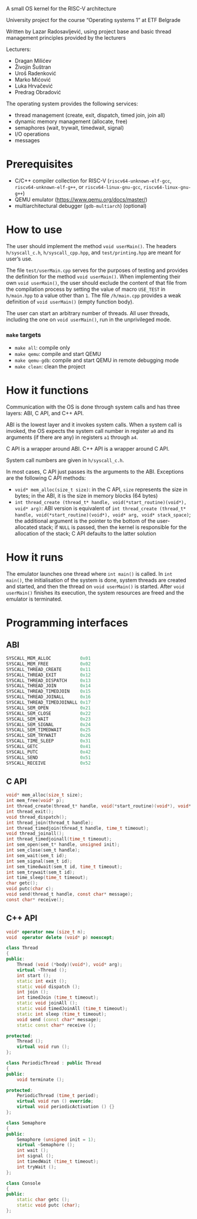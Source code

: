 A small OS kernel for the RISC-V architecture

University project for the course “Operating systems 1” at ETF Belgrade

Written by Lazar Radosavljević, using project base and basic thread management principles provided by the lecturers

Lecturers:
- Dragan Milićev
- Živojin Šuštran
- Uroš Radenković
- Marko Mićović
- Luka Hrvačević
- Predrag Obradović

The operating system provides the following services:
- thread management (create, exit, dispatch, timed join, join all)
- dynamic memory management (allocate, free)
- semaphores (wait, trywait, timedwait, signal)
- I/O operations
- messages

# Prerequisites

- C/C++ compiler collection for RISC-V (`riscv64-unknown-elf-gcc`, `riscv64-unknown-elf-g++`, or `riscv64-linux-gnu-gcc`, `riscv64-linux-gnu-g++`)
- QEMU emulator (https://www.qemu.org/docs/master/)
- multiarchitectural debugger (`gdb-multiarch`) (optional)

# How to use

The user should implement the method `void userMain()`. The headers `h/syscall_c.h`, `h/syscall_cpp.hpp`, and `test/printing.hpp` are meant for user’s use.

The file `test/userMain.cpp` serves for the purposes of testing and provides the definition for the method `void userMain()`. When implementing their own `void userMain()`, the user should exclude the content  of that file from the compilation process by setting the value of macro `USE_TEST` in `h/main.hpp` to a value other than `1`. The file `/h/main.cpp` provides a weak definition of `void userMain()` (empty function body).

The user can start an arbitrary number of threads. All user threads, including the one on `void userMain()`, run in the unprivileged mode.

### `make` targets

- `make all`: compile only
- `make qemu`: compile and start QEMU
- `make qemu-gdb`: compile and start QEMU in remote debugging mode
- `make clean`: clean the project

# How it functions

Communication with the OS is done through system calls and has three layers: ABI, C API, and C++ API.

ABI is the lowest layer and it invokes system calls. When a system call is invoked, the OS expects the system call number in register `a0` and its arguments (if there are any) in registers `a1` through `a4`.

C API is a wrapper around ABI. C++ API is a wrapper around C API.

System call numbers are given in `h/syscall_c.h`.

In most cases, C API just passes its the arguments to the ABI. Exceptions are the following C API methods:
- `void* mem_alloc(size_t size)`: in the C API, `size` represents the size in bytes; in the ABI, it is the size in memory blocks (64 bytes)
- `int thread_create (thread_t* handle, void(*start_routine)(void*), void* arg)`: ABI version is equivalent of `int thread_create (thread_t* handle, void(*start_routine)(void*), void* arg, void* stack_space)`; the additional argument is the pointer to the bottom of the user-allocated stack; if `NULL` is passed, then the kernel is responsible for the allocation of the stack; C API defaults to the latter solution

# How it runs

The emulator launches one thread where `int main()` is called. In `int main()`, the initialisation of the system is done, system threads are created and started, and then the thread on `void userMain()` is started. After `void userMain()` finishes its execution, the system resources are freed and the emulator is terminated.

# Programming interfaces

## ABI

```C++
SYSCALL_MEM_ALLOC           0x01
SYSCALL_MEM_FREE            0x02
SYSCALL_THREAD_CREATE       0x11
SYSCALL_THREAD_EXIT         0x12
SYSCALL_THREAD_DISPATCH     0x13
SYSCALL_THREAD_JOIN         0x14
SYSCALL_THREAD_TIMEDJOIN    0x15
SYSCALL_THREAD_JOINALL      0x16
SYSCALL_THREAD_TIMEDJOINALL 0x17
SYSCALL_SEM_OPEN            0x21
SYSCALL_SEM_CLOSE           0x22
SYSCALL_SEM_WAIT            0x23
SYSCALL_SEM_SIGNAL          0x24
SYSCALL_SEM_TIMEDWAIT       0x25
SYSCALL_SEM_TRYWAIT         0x26
SYSCALL_TIME_SLEEP          0x31
SYSCALL_GETC                0x41
SYSCALL_PUTC                0x42
SYSCALL_SEND                0x51
SYSCALL_RECEIVE             0x52
```

## C API

```C
void* mem_alloc(size_t size);
int mem_free(void* p);
int thread_create(thread_t* handle, void(*start_routine)(void*), void* arg);
int thread_exit();
void thread_dispatch();
int thread_join(thread_t handle);
int thread_timedjoin(thread_t handle, time_t timeout);
void thread_joinall();
int thread_timedjoinall(time_t timeout);
int sem_open(sem_t* handle, unsigned init);
int sem_close(sem_t handle);
int sem_wait(sem_t id);
int sem_signal(sem_t id);
int sem_timedwait(sem_t id, time_t timeout);
int sem_trywait(sem_t id);
int time_sleep(time_t timeout);
char getc();
void putc(char c);
void send(thread_t handle, const char* message);
const char* receive();
```

## C++ API

```C++
void* operator new (size_t n);
void  operator delete (void* p) noexcept;

class Thread
{
public:
    Thread (void (*body)(void*), void* arg);
    virtual ~Thread ();
    int start ();
    static int exit ();
    static void dispatch ();
    int join ();
    int timedJoin (time_t timeout);
    static void joinAll ();
    static void timedJoinAll (time_t timeout);
    static int sleep (time_t timeout);
    void send (const char* message);
    static const char* receive ();

protected:
    Thread ();
    virtual void run ();
};

class PeriodicThread : public Thread
{
public:
    void terminate ();

protected:
    PeriodicThread (time_t period);
    virtual void run () override;
    virtual void periodicActivation () {}
};

class Semaphore
{
public:
    Semaphore (unsigned init = 1);
    virtual ~Semaphore ();
    int wait ();
    int signal ();
    int timedWait (time_t timeout);
    int tryWait ();
};

class Console
{
public:
    static char getc ();
    static void putc (char);
};
```
